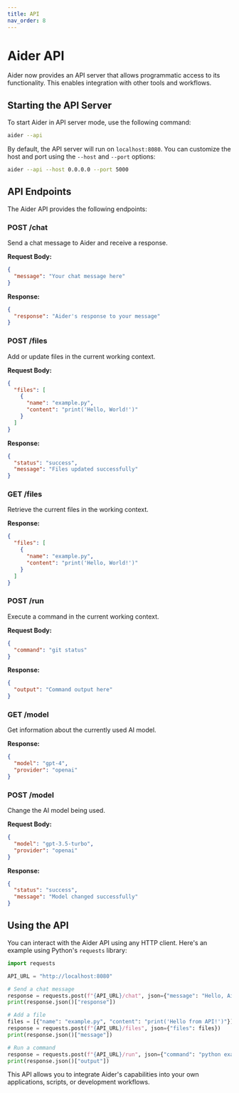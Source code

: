 ```yaml
---
title: API
nav_order: 8
---
```


# Aider API

Aider now provides an API server that allows programmatic access to its functionality. This enables integration with other tools and workflows.

## Starting the API Server

To start Aider in API server mode, use the following command:

```bash
aider --api
```

By default, the API server will run on `localhost:8080`. You can customize the host and port using the `--host` and `--port` options:

```bash
aider --api --host 0.0.0.0 --port 5000
```

## API Endpoints

The Aider API provides the following endpoints:

### POST /chat

Send a chat message to Aider and receive a response.

**Request Body:**
```json
{
  "message": "Your chat message here"
}
```

**Response:**
```json
{
  "response": "Aider's response to your message"
}
```

### POST /files

Add or update files in the current working context.

**Request Body:**
```json
{
  "files": [
    {
      "name": "example.py",
      "content": "print('Hello, World!')"
    }
  ]
}
```

**Response:**
```json
{
  "status": "success",
  "message": "Files updated successfully"
}
```

### GET /files

Retrieve the current files in the working context.

**Response:**
```json
{
  "files": [
    {
      "name": "example.py",
      "content": "print('Hello, World!')"
    }
  ]
}
```

### POST /run

Execute a command in the current working context.

**Request Body:**
```json
{
  "command": "git status"
}
```

**Response:**
```json
{
  "output": "Command output here"
}
```

### GET /model

Get information about the currently used AI model.

**Response:**
```json
{
  "model": "gpt-4",
  "provider": "openai"
}
```

### POST /model

Change the AI model being used.

**Request Body:**
```json
{
  "model": "gpt-3.5-turbo",
  "provider": "openai"
}
```

**Response:**
```json
{
  "status": "success",
  "message": "Model changed successfully"
}
```

## Using the API

You can interact with the Aider API using any HTTP client. Here's an example using Python's `requests` library:

```python
import requests

API_URL = "http://localhost:8080"

# Send a chat message
response = requests.post(f"{API_URL}/chat", json={"message": "Hello, Aider!"})
print(response.json()["response"])

# Add a file
files = [{"name": "example.py", "content": "print('Hello from API!')"}]
response = requests.post(f"{API_URL}/files", json={"files": files})
print(response.json()["message"])

# Run a command
response = requests.post(f"{API_URL}/run", json={"command": "python example.py"})
print(response.json()["output"])
```

This API allows you to integrate Aider's capabilities into your own applications, scripts, or development workflows.
